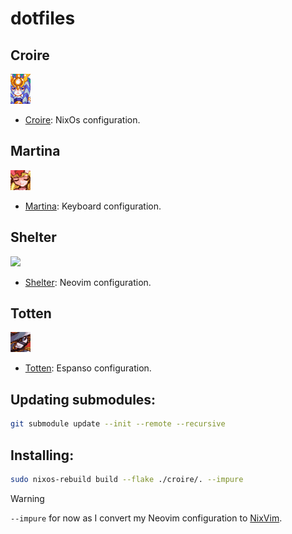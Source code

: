 # dotfiles

## Croire

<a href="https://github.com/saberzero1/croire/tree/main"><img src="https://github.com/saberzero1/croire/blob/main/Croire7.png"></a>

 - [Croire](https://github.com/saberzero1/croire/tree/main): NixOs configuration.

## Martina

<a href="https://github.com/saberzero1/martina/tree/master"><img src="https://github.com/saberzero1/martina/blob/master/Martina3.png"></a>

 - [Martina](https://github.com/saberzero1/martina/tree/master): Keyboard configuration.

## Shelter

<a href="https://github.com/saberzero1/shelter/tree/master"><img src="https://github.com/saberzero1/shelter/blob/master/Shelter3.png"></a>

 - [Shelter](https://github.com/saberzero1/shelter/tree/master): Neovim configuration.

## Totten

<a href="https://github.com/saberzero1/totten/tree/master"><img src="https://github.com/saberzero1/totten/blob/master/Totten3.png"></a>

 - [Totten](https://github.com/saberzero1/totten/tree/master): Espanso configuration.

## Updating submodules:

```bash
git submodule update --init --remote --recursive
```

## Installing:

```bash
sudo nixos-rebuild build --flake ./croire/. --impure
```

 > [!WARNING]
 > `--impure` for now as I convert my Neovim configuration to [NixVim](https://github.com/nix-community/nixvim).
